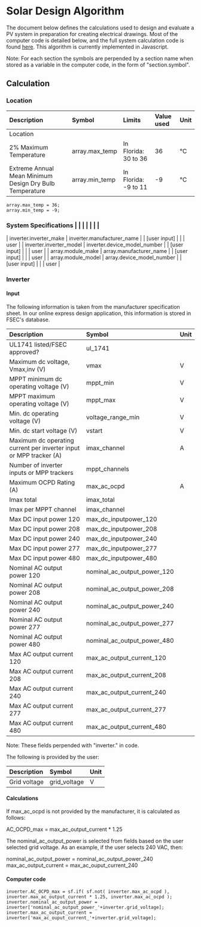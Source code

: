 # Solar Design Algorithm

The document below defines the calculations used to design and evaluate a PV system in preparation for creating electrical drawings.
Most of the computer code is detailed below, and the full system calculation code is found [here](https://github.com/kshowalter/SPD_server/blob/master/lib/calculate_system.js). This algorithm is currently implemented in Javascript.

Note: For each section the symbols are perpended by a section name when stored as a variable in the computer code, in the form of "section.symbol".

## Calculation

### Location

| Description                                             | Symbol         | Limits               | Value used | Unit |
|:--------------------------------------------------------|:---------------|:---------------------|:-----------|:-----|
| Location                                                |                |                      |            |      |
| 2% Maximum Temperature                                  | array.max_temp | In Florida: 30 to 36 | 36         | °C   |
| Extreme Annual Mean Minimum Design Dry Bulb Temperature | array.min_temp | In Florida: -9 to 11 | -9         | °C   |

    array.max_temp = 36;
    array.min_temp = -9;



### System Specifications                                   |                              |                      |                             |      |      |       |

| inverter.inverter_make                                  | inverter.manufacturer_name   |                      | [user input]                |      |      | user  |
| inverter.inverter_model                                 | inverter.device_model_number |                      | [user input]                |      |      | user  |
| array.module_make                                       | array.manufacturer_name      |                      | [user input]                |      |      | user  |
| array.module_model                                      | array.device_model_number    |                      | [user input]                |      |      | user  |




### Inverter

#### Input

The following information is taken from the manufacturer specification sheet. In our online express design application, this information is stored in FSEC's database.

| Description                                                        | Symbol                      | Unit |
|:-------------------------------------------------------------------|:----------------------------|:-----|
| UL1741 listed/FSEC approved?                                       | ul_1741                     |      |
| Maximum dc voltage, Vmax,inv (V)                                   | vmax                        | V    |
| MPPT minimum dc operating voltage (V)                              | mppt_min                    | V    |
| MPPT maximum operating voltage (V)                                 | mppt_max                    | V    |
| Min. dc operating voltage (V)                                      | voltage_range_min           | V    |
| Min. dc start voltage (V)                                          | vstart                      | V    |
| Maximum dc operating current per inverter input or MPP tracker (A) | imax_channel                | A    |
| Number of inverter inputs or MPP trackers                          | mppt_channels               |      |
| Maximum OCPD Rating (A)                                            | max_ac_ocpd                 | A    |
| Imax total                                                         | imax_total                  |      |
| Imax per MPPT channel                                              | imax_channel                |      |
| Max DC input power 120                                             | max_dc_inputpower_120       |      |
| Max DC input power 208                                             | max_dc_inputpower_208       |      |
| Max DC input power 240                                             | max_dc_inputpower_240       |      |
| Max DC input power 277                                             | max_dc_inputpower_277       |      |
| Max DC input power 480                                             | max_dc_inputpower_480       |      |
| Nominal AC output power 120                                        | nominal_ac_output_power_120 |      |
| Nominal AC output power 208                                        | nominal_ac_output_power_208 |      |
| Nominal AC output power 240                                        | nominal_ac_output_power_240 |      |
| Nominal AC output power 277                                        | nominal_ac_output_power_277 |      |
| Nominal AC output power 480                                        | nominal_ac_output_power_480 |      |
| Max AC output current 120                                          | max_ac_output_current_120   |      |
| Max AC output current 208                                          | max_ac_output_current_208   |      |
| Max AC output current 240                                          | max_ac_output_current_240   |      |
| Max AC output current 277                                          | max_ac_output_current_277   |      |
| Max AC output current 480                                          | max_ac_output_current_480   |      |
Note: These fields perpended with "inverter." in code.

The following is provided by the user:

| Description  | Symbol       | Unit |
|:-------------|:-------------|:-----|
| Grid voltage | grid_voltage | V    |

#### Calculations

If max_ac_ocpd is not provided by the manufacturer, it is calculated as follows:

AC_OCPD_max = max_ac_output_current * 1.25

The nominal_ac_output_power is selected from fields based on the user selected grid voltage. As an example, if the user selects 240 VAC, then:

nominal_ac_output_power = nominal_ac_output_power_240
max_ac_output_current = max_ac_ouput_current_240

#### Computer code

    inverter.AC_OCPD_max = sf.if( sf.not( inverter.max_ac_ocpd ), inverter.max_ac_output_current * 1.25, inverter.max_ac_ocpd );
    inverter.nominal_ac_output_power = inverter['nominal_ac_output_power_'+inverter.grid_voltage];
    inverter.max_ac_output_current = inverter['max_ac_ouput_current_'+inverter.grid_voltage];
